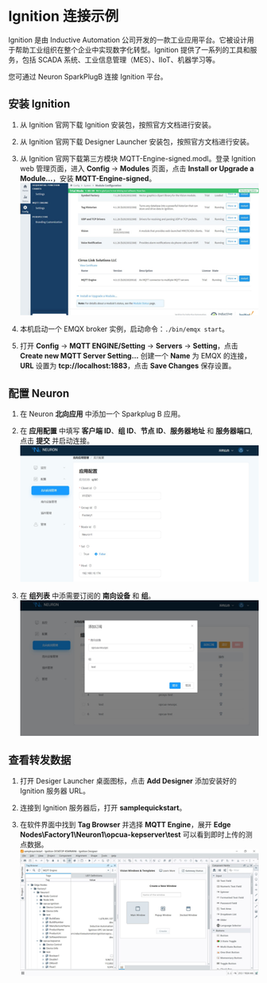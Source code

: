 # Ignition 连接示例

Ignition 是由 Inductive Automation 公司开发的一款工业应用平台。它被设计用于帮助工业组织在整个企业中实现数字化转型。Ignition 提供了一系列的工具和服务，包括 SCADA 系统、工业信息管理（MES）、IIoT、机器学习等。

您可通过 Neuron SparkPlugB 连接 Ignition 平台。

## 安装 Ignition

1. 从 Ignition 官网下载 Ignition 安装包，按照官方文档进行安装。

2. 从 Ignition 官网下载 Designer Launcher 安装包，按照官方文档进行安装。

3. 从 Ignition 官网下载第三方模块 MQTT-Engine-signed.modl。登录 Ignition web 管理页面，进入 **Config** -> **Modules** 页面，点击 **Install or Upgrade a Module...**，安装 **MQTT-Engine-signed**。
![ignition1](./assets/ignition1.jpg)

4. 本机启动一个 EMQX broker 实例，启动命令：`./bin/emqx start`。

5. 打开 **Config** -> **MQTT ENGINE/Setting** -> **Servers** -> **Setting**，点击 **Create new MQTT Server Setting...** 创建一个 **Name** 为 EMQX 的连接， **URL** 设置为 **tcp://localhost:1883**，点击 **Save Changes** 保存设置。

## 配置 Neuron

1. 在 Neuron **北向应用** 中添加一个 Sparkplug B 应用。

2. 在 **应用配置** 中填写 **客户端 ID**、**组 ID**、**节点 ID**、**服务器地址** 和 **服务器端口**, 点击 **提交** 并启动连接。
![ignition2](./assets/ignition2.jpg)

3. 在 **组列表** 中添需要订阅的 **南向设备** 和 **组**。
![ignition3](./assets/ignition3.jpg)

## 查看转发数据

1. 打开 Desiger Launcher 桌面图标，点击 **Add Designer** 添加安装好的 Ignition 服务器 URL。

2. 连接到 Ignition 服务器后，打开 **samplequickstart**。

3. 在软件界面中找到 **Tag Browser** 并选择 **MQTT Engine**，展开 **Edge Nodes\Factory1\Neuron1\opcua-kepserver\test** 可以看到即时上传的测点数据。
![ignition4](./assets/ignition4.jpg)